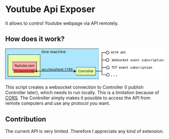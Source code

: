 # Youtube Api Exposer
It allows to control Youtube webpage via API remotely.
## How does it work?
![schema](/schema.png)

This script creates a websocket connection to Controller (I publish Controller later), which needs to run locally. This is a limitation because of [CORS](https://developer.mozilla.org/en-US/docs/Web/HTTP/CORS). The Controller simply makes it possible to access the API from remote computers and use any protocol you want.
## Contribution
The current API is very limited. Therefore I appreciate any kind of extension.
